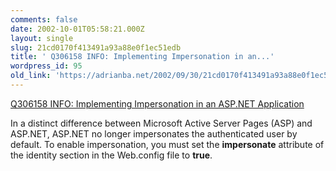 ```yaml
---
comments: false
date: 2002-10-01T05:58:21.000Z
layout: single
slug: 21cd0170f413491a93a88e0f1ec51edb
title: ' Q306158 INFO: Implementing Impersonation in an...'
wordpress_id: 95
old_link: 'https://adrianba.net/2002/09/30/21cd0170f413491a93a88e0f1ec51edb/'
---
```

[
Q306158 INFO: Implementing Impersonation in an ASP.NET
Application](http://support.microsoft.com/default.aspx?scid=kb;en-us;Q306158)

In a distinct difference between Microsoft Active Server Pages
(ASP) and ASP.NET, ASP.NET no longer impersonates the authenticated
user by default. To enable impersonation, you must set the
**impersonate** attribute of the identity section in
the Web.config file to **true**.
